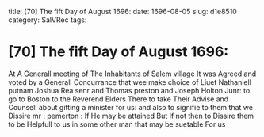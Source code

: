 title: [70] The fift Day of August 1696:
date: 1696-08-05
slug: d1e8510
category: SalVRec
tags: 


<div markdown class="doc" id="d1e8510">


# [70] The fift Day of August 1696:

At A Generall meeting of The Inhabitants of Salem village It was Agreed and voted by a Generall Concurrance that wee make choice of Liuet Nathaniell putnam Joshua Rea senr and Thomas preston and Joseph Holton Junr: to go to Boston to the Reverend Elders There to take Their Advise and Counsell about gitting a minister for us: and also to signifie to them that we Dissire mr : pemerton : If He may be attained But If not then to Dissire them to be Helpfull to us in some other man that may be suetable For us
</div>